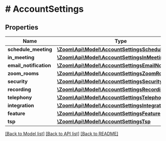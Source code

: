 # # AccountSettings

## Properties

Name | Type | Description | Notes
------------ | ------------- | ------------- | -------------
**schedule_meeting** | [**\Zoom\Api\Model\AccountSettingsScheduleMeeting**](AccountSettingsScheduleMeeting.md) |  | [optional] 
**in_meeting** | [**\Zoom\Api\Model\AccountSettingsInMeeting**](AccountSettingsInMeeting.md) |  | [optional] 
**email_notification** | [**\Zoom\Api\Model\AccountSettingsEmailNotification**](AccountSettingsEmailNotification.md) |  | [optional] 
**zoom_rooms** | [**\Zoom\Api\Model\AccountSettingsZoomRooms**](AccountSettingsZoomRooms.md) |  | [optional] 
**security** | [**\Zoom\Api\Model\AccountSettingsSecurity**](AccountSettingsSecurity.md) |  | [optional] 
**recording** | [**\Zoom\Api\Model\AccountSettingsRecording**](AccountSettingsRecording.md) |  | [optional] 
**telephony** | [**\Zoom\Api\Model\AccountSettingsTelephony**](AccountSettingsTelephony.md) |  | [optional] 
**integration** | [**\Zoom\Api\Model\AccountSettingsIntegration**](AccountSettingsIntegration.md) |  | [optional] 
**feature** | [**\Zoom\Api\Model\AccountSettingsFeature**](AccountSettingsFeature.md) |  | [optional] 
**tsp** | [**\Zoom\Api\Model\AccountSettingsTsp**](AccountSettingsTsp.md) |  | [optional] 

[[Back to Model list]](../../README.md#documentation-for-models) [[Back to API list]](../../README.md#documentation-for-api-endpoints) [[Back to README]](../../README.md)


